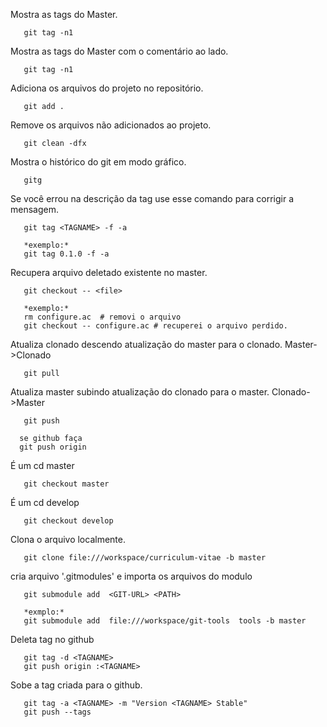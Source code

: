 Mostra as tags do Master.
~~~
   git tag -n1
~~~

Mostra as tags do Master com o comentário ao lado.
~~~
   git tag -n1
~~~

Adiciona os arquivos do projeto no repositório.
~~~
   git add .
~~~

Remove os arquivos não adicionados ao projeto.
~~~
   git clean -dfx
~~~

Mostra o histórico do git em modo gráfico.
~~~
   gitg
~~~

Se você errou na descrição da tag use esse comando para corrigir a mensagem.
~~~
   git tag <TAGNAME> -f -a

   *exemplo:* 
   git tag 0.1.0 -f -a
~~~

Recupera arquivo deletado existente no master.
~~~
   git checkout -- <file>

   *exemplo:* 
   rm configure.ac  # removi o arquivo
   git checkout -- configure.ac # recuperei o arquivo perdido.
~~~

Atualiza clonado descendo atualização do master para o clonado.
Master->Clonado
~~~
   git pull
~~~

Atualiza master subindo atualização do clonado para o master.
Clonado->Master
~~~
   git push

  se github faça
  git push origin
~~~

É um cd master
~~~
   git checkout master
~~~

É um cd develop
~~~
   git checkout develop
~~~

Clona o arquivo localmente.
~~~
   git clone file:///workspace/curriculum-vitae -b master
~~~

cria arquivo '.gitmodules' e importa os arquivos do modulo
~~~
   git submodule add  <GIT-URL> <PATH>

   *exmplo:* 
   git submodule add  file:///workspace/git-tools  tools -b master
~~~

Deleta tag no github
~~~
   git tag -d <TAGNAME>
   git push origin :<TAGNAME>
~~~

Sobe a tag criada para o github.
~~~
   git tag -a <TAGNAME> -m "Version <TAGNAME> Stable"
   git push --tags
~~~
